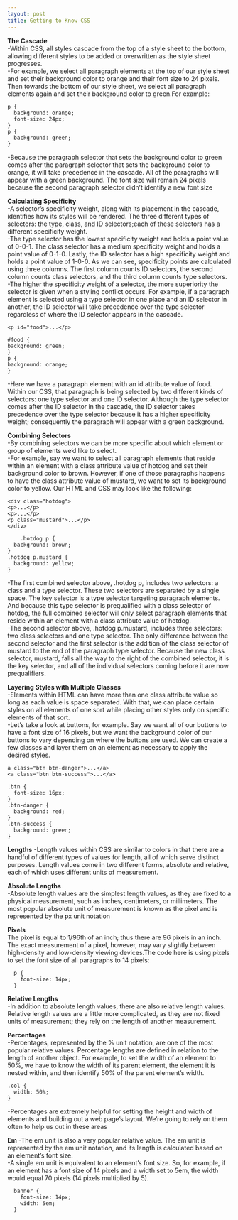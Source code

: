 ```yaml
---
layout: post
title: Getting to Know CSS
---
```

**The Cascade**<br/>
-Within CSS, all styles cascade from the top of a style sheet to the bottom, allowing different styles to be added or overwritten as the style sheet progresses.<br/>
-For example, we select all paragraph elements at the top of our style sheet and set their background color to orange and their font size to 24 pixels. Then towards the bottom of our style sheet, we select all paragraph elements again and set their background color to green.For example:<br/>

    p {
      background: orange;
      font-size: 24px;
    }
    p {
      background: green;
    }

-Because the paragraph selector that sets the background color to green comes after the paragraph selector that sets the background color to orange, it will take precedence in the cascade. All of the paragraphs will appear with a green background. The font size will remain 24 pixels because the second paragraph selector didn’t identify a new font size<br/>

**Calculating Specificity**<br/>
-A selector’s specificity weight, along with its placement in the cascade, identifies how its styles will be rendered. The three different types of selectors: the type, class, and ID selectors;each of these selectors has a different specificity weight.<br/>
-The type selector has the lowest specificity weight and holds a point value of 0-0-1. The class selector has a medium specificity weight and holds a point value of 0-1-0. Lastly, the ID selector has a high specificity weight and holds a point value of 1-0-0. As we can see, specificity points are calculated using three columns. The first column counts ID selectors, the second column counts class selectors, and the third column counts type selectors.<br/>
-The higher the specificity weight of a selector, the more superiority the selector is given when a styling conflict occurs. For example, if a paragraph element is selected using a type selector in one place and an ID selector in another, the ID selector will take precedence over the type selector regardless of where the ID selector appears in the cascade.<br/>

    <p id="food">...</p>    

    #food {
    background: green;
    }
    p {
    background: orange;
    }

-Here we have a paragraph element with an id attribute value of food. Within our CSS, that paragraph is being selected by two different kinds of selectors: one type selector and one ID selector. Although the type selector comes after the ID selector in the cascade, the ID selector takes precedence over the type selector because it has a higher specificity weight; consequently the paragraph will appear with a green background.<br/>

**Combining Selectors**<br/>
-By combining selectors we can be more specific about which element or group of elements we’d like to select.<br/>
-For example, say we want to select all paragraph elements that reside within an element with a class attribute value of hotdog and set their background color to brown. However, if one of those paragraphs happens to have the class attribute value of mustard, we want to set its background color to yellow. Our HTML and CSS may look like the following:<br/>

    <div class="hotdog">
    <p>...</p>
    <p>...</p>
    <p class="mustard">...</p>
    </div>

        .hotdog p {
      background: brown;
    }
    .hotdog p.mustard {
      background: yellow;
    }

-The first combined selector above, .hotdog p, includes two selectors: a class and a type selector. These two selectors are separated by a single space. The key selector is a type selector targeting paragraph elements. And because this type selector is prequalified with a class selector of hotdog, the full combined selector will only select paragraph elements that reside within an element with a class attribute value of hotdog.<br/>
-The second selector above, .hotdog p.mustard, includes three selectors: two class selectors and one type selector. The only difference between the second selector and the first selector is the addition of the class selector of mustard to the end of the paragraph type selector. Because the  new class selector, mustard, falls all the way to the right of the combined selector, it is the key selector, and all of the individual selectors coming before it are now prequalifiers.<br/>

**Layering Styles with Multiple Classes**<br/>
-Elements within HTML can have more than one class attribute value so long as each value is space separated. With that, we can place certain styles on all elements of one sort while placing other styles only on specific elements of that sort.<br/>
-Let’s take a look at buttons, for example. Say we want all of our buttons to have a font size of 16 pixels, but we want the background color of our buttons to vary depending on where the buttons are used. We can create a few classes and layer them on an element as necessary to apply the desired styles.<br/>

    a class="btn btn-danger">...</a>
    <a class="btn btn-success">...</a>

    .btn {
      font-size: 16px;
    }
    .btn-danger {
      background: red;
    }
    .btn-success {
      background: green;
    }

**Lengths**
-Length values within CSS are similar to colors in that there are a handful of different types of values for length, all of which serve distinct purposes. Length values come in two different forms, absolute and relative, each of which uses different units of measurement.<br/>

**Absolute Lengths**<br/>
-Absolute length values are the simplest length values, as they are fixed to a physical measurement, such as inches, centimeters, or millimeters. The most popular absolute unit of measurement is known as the pixel and is represented by the px unit notation<br/>

**Pixels**<br/>
The pixel is equal to 1/96th of an inch; thus there are 96 pixels in an inch. The exact measurement of a pixel, however, may vary slightly between high-density and low-density viewing devices.The code here is using pixels to set the font size of all paragraphs to 14 pixels:<br/>

      p {
        font-size: 14px;
      }

**Relative Lengths**<br/>
-In addition to absolute length values, there are also relative length values. Relative length values are a little more complicated, as they are not fixed units of measurement; they rely on the length of another measurement.<br/>

**Percentages**<br/>
-Percentages, represented by the % unit notation, are one of the most popular relative values. Percentage lengths are defined in relation to the length of another object. For example, to set the width of an element to 50%, we have to know the width of its parent element, the element it is nested within, and then identify 50% of the parent element’s width.<br/>

    .col {
      width: 50%;
    }

-Percentages are extremely helpful for setting the height and width of elements and building out a web page’s layout. We’re going to rely on them often to help us out in these areas<br/>

**Em**
-The em unit is also a very popular relative value. The em unit is represented by the em unit notation, and its length is calculated based on an element’s font size.<br/>
-A single em unit is equivalent to an element’s font size. So, for example, if an element has a font size of 14 pixels and a width set to 5em, the width would equal 70 pixels (14 pixels multiplied by 5).<br/>

      banner {
        font-size: 14px;
        width: 5em;
      }

